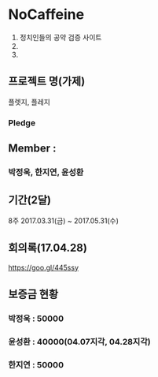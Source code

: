 # NoCaffeine
1. 정치인들의 공약 검증 사이트
2.
3.  

## 프로젝트 명(가제)
플렛지, 플레지
### Pledge

## Member : 
### 박정욱, 한지연, 윤성환 

## 기간(2달) 
8주 2017.03.31(금) ~ 2017.05.31(수)

## 회의록(17.04.28)
https://goo.gl/445ssy

## 보증금 현황
### 박정욱 : 50000
### 윤성환 : 40000(04.07지각, 04.28지각)
### 한지연 : 50000

